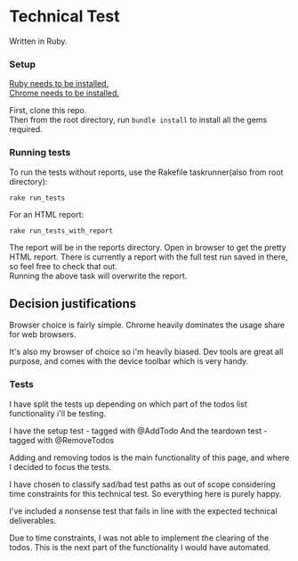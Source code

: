 # Technical Test

Written in Ruby. 

### Setup

[Ruby needs to be installed.](https://www.ruby-lang.org/en/documentation/installation/)  
[Chrome needs to be installed.](https://www.google.co.uk/chrome/browser/desktop/index.html?brand=CHBD&gclid=EAIaIQobChMIo_2rn9Xi2AIV6grTCh3ggA3OEAAYASAAEgLp5_D_BwE)  

First, clone this repo.  
Then from the root directory, run `bundle install` to install all the gems required. 

### Running tests

To run the tests without reports, use the Rakefile taskrunner(also from root directory):

`rake run_tests`

For an HTML report:

`rake run_tests_with_report`

The report will be in the reports directory. Open in browser to get the pretty HTML report.
There is currently a report with the full test run saved in there, so feel free to check that out.  
Running the above task will overwrite the report.


## Decision justifications

Browser choice is fairly simple. Chrome heavily dominates the usage share for web browsers.  

It's also my browser of choice so i'm heavily biased. Dev tools are great all purpose, and comes with the device toolbar which is very handy.

### Tests  

I have split the tests up depending on which part of the todos list functionality i'll be testing.

I have the setup test - tagged with @AddTodo
And the teardown test - tagged with @RemoveTodos

Adding and removing todos is the main functionality of this page, and where I decided to focus the tests.  

I have chosen to classify sad/bad test paths as out of scope considering time constraints for this technical test. So everything here is purely happy. 

I've included a nonsense test that fails in line with the expected technical deliverables.  

Due to time constraints, I was not able to implement the clearing of the todos. This is the next part of the functionality I would have automated.
